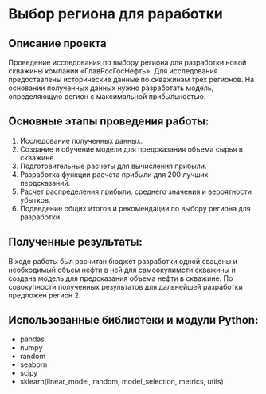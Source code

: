 # Выбор региона для раработки

## Описание проекта

Проведение исследования по выбору региона для разработки новой скважины компании «ГлавРосГосНефть». Для исследования предоставлены исторические данные по скважинам трех регионов. 
На основании полученных данных нужно разработать модель, определяющую регион с максимальной прибыльностью.

## Основные этапы проведения работы:
1. Исследование полученных данных.
2. Создание и обучение модели для предсказания объема сырья в скважине.
3. Подготовительные расчеты для вычисления прибыли.
4. Разработка функции расчета прибыли для 200 лучших пердсказаний.
5. Расчет распределения прибыли, среднего значения и вероятности убытков.
6. Подведение общих итогов и рекомендации по выбору региона для разработки.

## Полученные результаты:

В ходе работы был расчитан бюджет разработки одной свацены и необходимый объем нефти в ней для самоокупимсти скважины и создана модель для предсказания объема нефти в скважине.
По совокупности полученных результатов для дальнейшей разработки предложен регион 2.

## Использованные библиотеки и модули Python:
- pandas
- numpy
- random
- seaborn
- scipy
- sklearn(linear_model, random, model_selection, metrics, utils)
